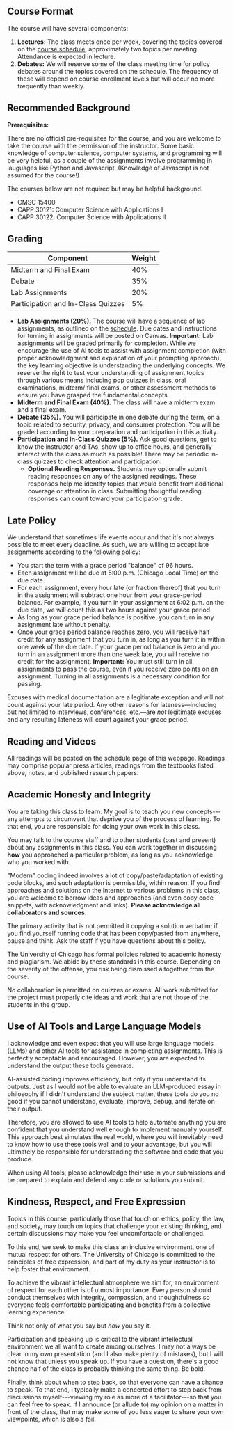 ## Course Format

The course will have several components:

1.  **Lectures:** The class meets once per week, covering the
    topics covered on the [course schedule](schedule.html), approximately two
    topics per meeting. Attendance is expected in lecture.
2.  **Debates:** We will reserve some of the class meeting time for
    policy debates around the topics covered on the schedule. The
    frequency of these will depend on course enrollment levels but will
    occur no more frequently than weekly.

## Recommended Background

**Prerequisites:**

There are no official pre-requisites for the course, and you are welcome to
take the course with the permission of the instructor. Some basic knowledge of
computer science, computer systems, and programming will be very helpful, as a
couple of the assignments involve programming in lauguages like Python and
Javascript. (Knowledge of Javascript is not assumed for the course!)

The courses below are not required but may be helpful background.

- CMSC 15400
- CAPP 30121: Computer Science with Applications I
- CAPP 30122: Computer Science with Applications II

## Grading

| Component | Weight |
|-----------|--------|
| Midterm and Final Exam | 40% |
| Debate | 35% |
| Lab Assignments | 20% |
| Participation and In-Class Quizzes | 5% |

- **Lab Assignments (20%).** The course will have a sequence of lab
  assignments, as outlined on the [schedule](schedule.html). Due dates
  and instructions for turning in assignments will be posted on Canvas.
  **Important:** Lab assignments will be graded primarily for completion.
  While we encourage the use of AI tools to assist with assignment completion
  (with proper acknowledgment and explanation of your prompting approach),
  the key learning objective is understanding the underlying concepts. We
  reserve the right to test your understanding of assignment topics through
  various means including pop quizzes in class, oral examinations, midterm/
  final exams, or other assessment methods to ensure you have grasped the
  fundamental concepts.
- **Midterm and Final Exam (40%).** The class will have a midterm exam
  and a final exam.
- **Debate (35%).** You will participate in one debate during the term,
  on a topic related to security, privacy, and consumer protection. You
  will be graded according to your preparation and participation in this
  activity.
- **Participation and In-Class Quizzes (5%).** Ask good questions, get
  to know the instructor and TAs, show up to office hours, and generally
  interact with the class as much as possible! There may be periodic
  in-class quizzes to check attention and participation.
  - **Optional Reading Responses.** Students may optionally submit
    reading responses on any of the assigned readings. These responses
    help me identify topics that would benefit from additional coverage
    or attention in class. Submitting thoughtful reading responses can
    count toward your participation grade.

## Late Policy

We understand that sometimes life events occur and that it's not always
possible to meet every deadline. As such, we are willing to accept late
assignments according to the following policy:

- You start the term with a grace period "balance" of 96 hours.
- Each assignment will be due at 5:00 p.m. (Chicago Local Time) on the
  due date.
- For each assignment, every hour late (or fraction thereof) that you
  turn in the assignment will subtract one hour from your grace-period
  balance. For example, if you turn in your assignment at 6:02 p.m. on
  the due date, we will count this as two hours against your grace
  period.
- As long as your grace period balance is positive, you can turn in any
  assignment late without penalty.
- Once your grace period balance reaches zero, you will receive half
  credit for any assignment that you turn in, as long as you turn it in
  within one week of the due date. If your grace period balance is zero
  and you turn in an assignment more than one week late, you will
  receive no credit for the assignment. **Important:** You must still
  turn in all assignments to pass the course, even if you receive zero
  points on an assignment. Turning in all assignments is a necessary
  condition for passing.

Excuses with medical documentation are a legitimate exception and will
not count against your late period. Any other reasons for
lateness—including but not limited to interviews, conferences, etc.—are
*not* legitimate excuses and any resulting lateness will count against
your grace period.

## Reading and Videos

All readings will be posted on the schedule page of this webpage.
Readings may comprise popular press articles, readings from the
textbooks listed above, notes, and published research papers.

## Academic Honesty and Integrity

You are taking this class to learn. My goal is to teach you new concepts---any
attempts to circumvent that deprive you of the process of learning.  To that
end, you are responsible for doing your own work in this class. 

You may talk to the course staff and to other students (past and present)
about any assignments in this class. You can work together in discussing
**how** you approached a particular problem, as long as you acknowledge who
you worked with. 

"Modern" coding indeed involves a lot of copy/paste/adaptation of existing
code blocks, and such adaptation is permissible, within reason. If you find
approaches and solutions on the Internet to various problems in this class,
you are welcome to borrow ideas and approaches (and even copy code snippets,
with acknowledgment and links). **Please acknowledge all collaborators and
sources.** 

The primary activity that is not permitted it copying a solution
verbatim; if you find yourself running code that has been copy/pasted from
anywhere, pause and think. Ask the staff if you have questions about this
policy.

The University of Chicago has formal policies related to academic honesty and
plagiarism. We abide by these standards in this course. Depending on the
severity of the offense, you risk being dismissed altogether from the course.

No collaboration is permitted on quizzes or exams. All work submitted for the
project must properly cite ideas and work that are not those of the students
in the group.

## Use of AI Tools and Large Language Models

I acknowledge and even expect that you will use large language models (LLMs)
and other AI tools for assistance in completing assignments. This is perfectly
acceptable and encouraged. However, you are expected to understand the output
these tools generate.

AI-assisted coding improves efficiency, but only if you understand its outputs.
Just as I would not be able to evaluate an LLM-produced essay in philosophy if
I didn't understand the subject matter, these tools do you no good if you cannot
understand, evaluate, improve, debug, and iterate on their output.

Therefore, you are allowed to use AI tools to help automate anything you are
confident that you understand well enough to implement manually yourself. This
approach best simulates the real world, where you will inevitably need to know
how to use these tools well and to your advantage, but you will ultimately be
responsible for understanding the software and code that you produce.

When using AI tools, please acknowledge their use in your submissions and be
prepared to explain and defend any code or solutions you submit.

## Kindness, Respect, and Free Expression

Topics in this course, particularly those that touch on ethics, policy, the
law, and society,  may touch on topics that challenge your existing thinking,
and certain discussions may make you feel uncomfortable or challenged. 

To this end, we seek to make this class an inclusive environment, one of
mutual respect for others. The University of Chicago is committed to the
principles of free expression, and part of my duty as your instructor is to
help foster that environment. 

To achieve the vibrant intellectual atmosphere we aim for, an environment of
respect for each other is of utmost importance. Every person should conduct
themselves with integrity, compassion, and thoughtfulness so everyone feels
comfortable participating and benefits from a collective learning experience.

Think not only of what you say but *how* you say it.  

Participation and speaking up is critical to the vibrant intellectual
environment we all want to create among ourselves. I may not always be clear
in my own presentation (and I also make plenty of mistakes), but I will not
know that unless you speak up. If you have a question, there's a good chance
half of the class is probably thinking the same thing. Be bold.  

Finally, think about when to step back, so that everyone can have a chance to
speak.  To that end, I typically make a concerted effort to step back from
discussions myself---viewing my role as more of a facilitator---so that you
can feel free to speak. If I announce (or allude to) my opinion on a matter in
front of the class, that may make some of you less eager to share your own
viewpoints, which is also a fail.

